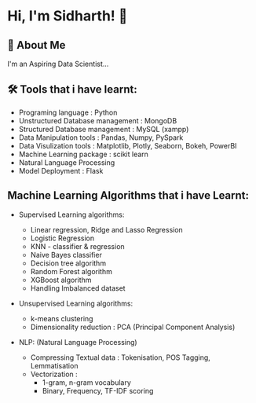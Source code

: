 
# Hi, I'm Sidharth! 👋


## 🚀 About Me
I'm an Aspiring Data Scientist...


## 🛠 Tools that i have learnt:

* Programing language : Python                                                            
* Unstructured Database management : MongoDB                                                                   
* Structured Database management : MySQL (xampp)                                                                         
* Data Manipulation tools : Pandas, Numpy, PySpark
* Data Visulization tools : Matplotlib, Plotly, Seaborn, Bokeh, PowerBI
* Machine Learning package : scikit learn
* Natural Language Processing
* Model Deployment : Flask

## Machine Learning Algorithms that i have Learnt:

* Supervised Learning algorithms:
    * Linear regression, Ridge and Lasso Regression
    * Logistic Regression
    * KNN - classifier & regression
    * Naive Bayes classifier
    * Decision tree algorithm
    * Random Forest algorithm
    * XGBoost algorithm
    * Handling Imbalanced dataset

* Unsupervised Learning algorithms:
    * k-means clustering
    * Dimensionality reduction : PCA (Principal Component Analysis)
    
* NLP: (Natural Language Processing)
    * Compressing Textual data : Tokenisation, POS Tagging, Lemmatisation
    * Vectorization : 
        * 1-gram, n-gram vocabulary
        * Binary, Frequency, TF-IDF scoring

